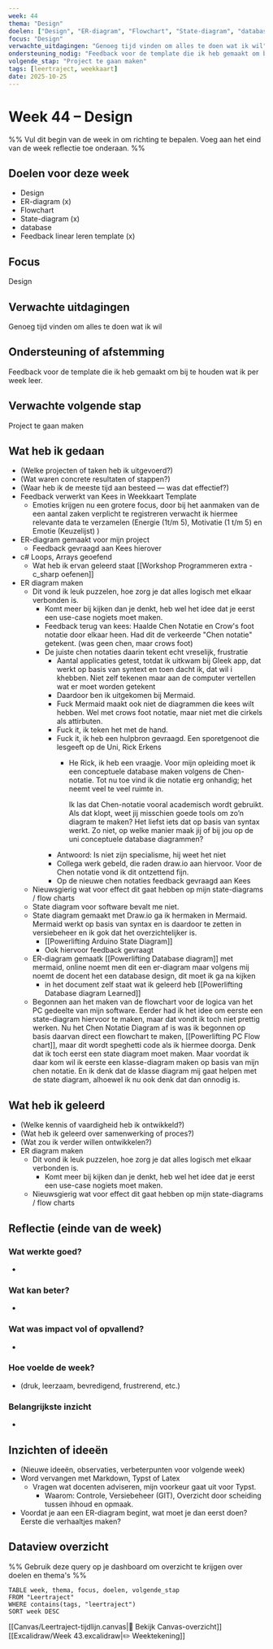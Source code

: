 ```yaml
---
week: 44
thema: "Design"
doelen: ["Design", "ER-diagram", "Flowchart", "State-diagram", "database", "Feedback linair leren template"]
focus: "Design"
verwachte_uitdagingen: "Genoeg tijd vinden om alles te doen wat ik wil"
ondersteuning_nodig: "Feedback voor de template die ik heb gemaakt om bij te houden wat ik per week leer"
volgende_stap: "Project te gaan maken"
tags: [leertraject, weekkaart]
date: 2025-10-25
---
```


# Week 44 – Design

%% Vul dit begin van de week in om richting te bepalen.
   Voeg aan het eind van de week reflectie toe onderaan. %%

## Doelen voor deze week
- Design
- ER-diagram (x)
- Flowchart
- State-diagram (x)
- database
- Feedback linear leren template (x)

## Focus
Design

## Verwachte uitdagingen
Genoeg tijd vinden om alles te doen wat ik wil

## Ondersteuning of afstemming
Feedback voor de template die ik heb gemaakt om bij te houden wat ik per week leer.

## Verwachte volgende stap
Project te gaan maken

## Wat heb ik gedaan
- (Welke projecten of taken heb ik uitgevoerd?)
- (Wat waren concrete resultaten of stappen?)
- (Waar heb ik de meeste tijd aan besteed — was dat effectief?)
- Feedback verwerkt van Kees in Weekkaart Template
	- Emoties krijgen nu een grotere focus, door bij het aanmaken van de een aantal zaken verplicht te registreren verwacht ik hiermee relevante data te verzamelen (Energie (1t/m 5), Motivatie (1 t/m 5) en Emotie (Keuzelijst) )
- ER-diagram gemaakt voor mijn project
	- Feedback gevraagd aan Kees hierover
- c# Loops, Arrays geoefend
	- Wat heb ik ervan geleerd staat [[Workshop Programmeren extra - c_sharp oefenen]]
-  ER diagram maken
	- Dit vond ik leuk puzzelen, hoe zorg je dat alles logisch met elkaar verbonden is.
		- Komt meer bij kijken dan je denkt, heb wel het idee dat je eerst een use-case nogiets moet maken.
		- Feedback terug van kees: Haalde Chen Notatie en Crow's foot notatie door elkaar heen. Had dit de verkeerde "Chen notatie" getekent. (was geen chen, maar crows foot)
		- De juiste chen notaties daarin tekent echt vreselijk, frustratie
			- Aantal applicaties getest, totdat ik uitkwam bij Gleek app, dat werkt op basis van syntext en toen dacht ik, dat wil i khebben. Niet zelf tekenen maar aan de computer vertellen wat er moet worden getekent
			- Daardoor ben ik uitgekomen bij Mermaid.
			- Fuck Mermaid maakt ook niet de diagrammen die kees wilt hebben. Wel met crows foot notatie, maar niet met die cirkels als attirbuten.
			- Fuck it, ik teken het met de hand.
			- Fuck it, ik heb een hulpbron gevraagd. Een sporetgenoot die lesgeeft op de Uni, Rick Erkens
				- He Rick, ik heb een vraagje. Voor mijn opleiding moet ik een conceptuele database maken volgens de Chen-notatie. Tot nu toe vind ik die notatie erg onhandig; het neemt veel te veel ruimte in.
				  
				  Ik las dat Chen-notatie vooral academisch wordt gebruikt. Als dat klopt, weet jij misschien goede tools om zo’n diagram te maken? Het liefst iets dat op basis van syntax werkt. Zo niet, op welke manier maak jij of bij jou op de uni conceptuele database diagrammen?
			- Antwoord: Is niet zijn specialisme, hij weet het niet
			- Collega werk gebeld, die raden draw.io aan hiervoor. Voor de Chen notatie vond ik dit ontzettend fijn. 
			- Op de nieuwe chen notaties feedback gevraagd aan Kees
	- Nieuwsgierig wat voor effect dit gaat hebben op mijn state-diagrams / flow charts
	- State diagram voor software bevalt me niet.
	- State diagram gemaakt met Draw.io ga ik hermaken in Mermaid. Mermaid werkt op basis van syntax en is daardoor te zetten in versiebeheer en ik gok dat het overzichtelijker is. 
		- [[Powerlifting Arduino State Diagram]]
		- Ook hiervoor feedback gevraagt
	- ER-diagram gemaatk [[Powerlifting Database diagram]] met mermaid, online noemt men dit een er-diagram maar volgens mij noemt de docent het een database design, dit moet ik ga na kijken
		- in het document zelf staat wat ik geleerd heb [[Powerlifting Database diagram Learned]]
	- Begonnen aan het maken van de flowchart voor de logica van het PC gedeelte van mijn software. Eerder had ik het idee om eerste een state-diagram hiervoor te maken, maar dat vondt ik toch niet prettig werken. Nu het Chen Notatie Diagram af is was ik begonnen op basis daarvan direct een flowchart te maken, [[Powerlifting PC Flow chart]], maar dit wordt speghetti code als ik hiermee doorga. Denk dat ik toch eerst een state diagram moet maken. Maar voordat ik daar kom wil ik eerste een klasse-diagram maken op basis van mijn chen notatie. En ik denk dat de klasse diagram mij gaat helpen met de state diagram, alhoewel ik nu ook denk dat dan onnodig is.

## Wat heb ik geleerd
- (Welke kennis of vaardigheid heb ik ontwikkeld?)
- (Wat heb ik geleerd over samenwerking of proces?)
- (Wat zou ik verder willen ontwikkelen?)
- ER diagram maken
	- Dit vond ik leuk puzzelen, hoe zorg je dat alles logisch met elkaar verbonden is.
		- Komt meer bij kijken dan je denkt, heb wel het idee dat je eerst een use-case nogiets moet maken.
	- Nieuwsgierig wat voor effect dit gaat hebben op mijn state-diagrams / flow charts

## Reflectie (einde van de week)
### Wat werkte goed?
- 

### Wat kan beter?
- 

### Wat was impact vol of opvallend?
- 

### Hoe voelde de week?
- (druk, leerzaam, bevredigend, frustrerend, etc.)

### Belangrijkste inzicht
- 

## Inzichten of ideeën
- (Nieuwe ideeën, observaties, verbeterpunten voor volgende week)
- Word vervangen met Markdown, Typst of Latex
	- Vragen wat docenten adviseren, mijn voorkeur gaat uit voor Typst.
		- Waarom: Controle, Versiebeheer (GIT), Overzicht door scheiding tussen ihhoud en opmaak.
- Voordat je aan een ER-diagram begint, wat moet je dan eerst doen? Eerste die verhaaltjes maken?

## Dataview overzicht
%% Gebruik deze query op je dashboard om overzicht te krijgen over doelen en thema's %%
```dataview
TABLE week, thema, focus, doelen, volgende_stap
FROM "Leertraject"
WHERE contains(tags, "leertraject")
SORT week DESC
```

[[Canvas/Leertraject-tijdlijn.canvas|📌 Bekijk Canvas-overzicht]]
[[Excalidraw/Week 43.excalidraw|✏️ Weektekening]]

